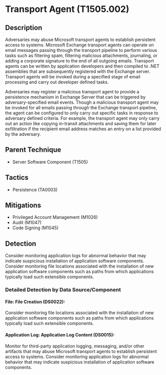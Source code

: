 # Transport Agent (T1505.002)

## Description
Adversaries may abuse Microsoft transport agents to establish persistent access to systems. Microsoft Exchange transport agents can operate on email messages passing through the transport pipeline to perform various tasks such as filtering spam, filtering malicious attachments, journaling, or adding a corporate signature to the end of all outgoing emails. Transport agents can be written by application developers and then compiled to .NET assemblies that are subsequently registered with the Exchange server. Transport agents will be invoked during a specified stage of email processing and carry out developer defined tasks. 

Adversaries may register a malicious transport agent to provide a persistence mechanism in Exchange Server that can be triggered by adversary-specified email events. Though a malicious transport agent may be invoked for all emails passing through the Exchange transport pipeline, the agent can be configured to only carry out specific tasks in response to adversary defined criteria. For example, the transport agent may only carry out an action like copying in-transit attachments and saving them for later exfiltration if the recipient email address matches an entry on a list provided by the adversary. 

## Parent Technique
- Server Software Component (T1505)

## Tactics
- Persistence (TA0003)

## Mitigations
- Privileged Account Management (M1026)
- Audit (M1047)
- Code Signing (M1045)

## Detection
Consider monitoring application logs for abnormal behavior that may indicate suspicious installation of application software components. Consider monitoring file locations associated with the installation of new application software components such as paths from which applications typically load such extensible components.

### Detailed Detection by Data Source/Component
#### File: File Creation (DS0022): 
Consider monitoring file locations associated with the installation of new application software components such as paths from which applications typically load such extensible components.

#### Application Log: Application Log Content (DS0015): 
Monitor for third-party application logging, messaging, and/or other artifacts that may abuse Microsoft transport agents to establish persistent access to systems. Consider monitoring application logs for abnormal behavior that may indicate suspicious installation of application software components.

